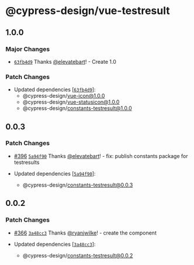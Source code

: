 # @cypress-design/vue-testresult

## 1.0.0

### Major Changes

- [`63fb4d9`](https://github.com/cypress-io/cypress-design/commit/63fb4d9e60f6c56c563d17e3b983d0ebd25e0e87) Thanks [@elevatebart](https://github.com/elevatebart)! - Create 1.0

### Patch Changes

- Updated dependencies [[`63fb4d9`](https://github.com/cypress-io/cypress-design/commit/63fb4d9e60f6c56c563d17e3b983d0ebd25e0e87)]:
  - @cypress-design/vue-icon@1.0.0
  - @cypress-design/vue-statusicon@1.0.0
  - @cypress-design/constants-testresult@1.0.0

## 0.0.3

### Patch Changes

- [#396](https://github.com/cypress-io/cypress-design/pull/396) [`5a94f90`](https://github.com/cypress-io/cypress-design/commit/5a94f9082c6a37d9c0ceeaa8079c8ad61f26bd19) Thanks [@elevatebart](https://github.com/elevatebart)! - fix: publish constants package for testresults

- Updated dependencies [[`5a94f90`](https://github.com/cypress-io/cypress-design/commit/5a94f9082c6a37d9c0ceeaa8079c8ad61f26bd19)]:
  - @cypress-design/constants-testresult@0.0.3

## 0.0.2

### Patch Changes

- [#366](https://github.com/cypress-io/cypress-design/pull/366) [`3a48cc3`](https://github.com/cypress-io/cypress-design/commit/3a48cc327666f1a3b067263a24dd13a3ba1f3b1e) Thanks [@ryanjwilke](https://github.com/ryanjwilke)! - create the component

- Updated dependencies [[`3a48cc3`](https://github.com/cypress-io/cypress-design/commit/3a48cc327666f1a3b067263a24dd13a3ba1f3b1e)]:
  - @cypress-design/constants-testresult@0.0.2
